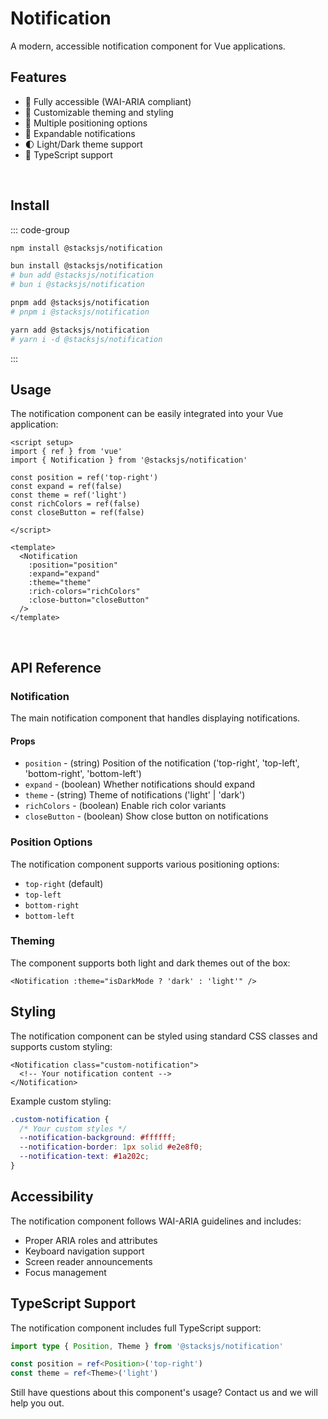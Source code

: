 # Notification

A modern, accessible notification component for Vue applications.

<NotificationDemo />

## Features

- 🎯 Fully accessible (WAI-ARIA compliant)
- 🎨 Customizable theming and styling
- 📱 Multiple positioning options
- 🔄 Expandable notifications
- 🌓 Light/Dark theme support
- 🎯 TypeScript support

<br>

## Install

::: code-group

```sh [npm]
npm install @stacksjs/notification
```

```sh [bun]
bun install @stacksjs/notification
# bun add @stacksjs/notification
# bun i @stacksjs/notification
```

```sh [pnpm]
pnpm add @stacksjs/notification
# pnpm i @stacksjs/notification
```

```sh [yarn]
yarn add @stacksjs/notification
# yarn i -d @stacksjs/notification
```

:::
<br>

## Usage

The notification component can be easily integrated into your Vue application:

```vue
<script setup>
import { ref } from 'vue'
import { Notification } from '@stacksjs/notification'

const position = ref('top-right')
const expand = ref(false)
const theme = ref('light')
const richColors = ref(false)
const closeButton = ref(false)

</script>

<template>
  <Notification
    :position="position"
    :expand="expand"
    :theme="theme"
    :rich-colors="richColors"
    :close-button="closeButton"
  />
</template>
```

<br>

## API Reference

### Notification

The main notification component that handles displaying notifications.

#### Props

- `position` - (string) Position of the notification ('top-right', 'top-left', 'bottom-right', 'bottom-left')
- `expand` - (boolean) Whether notifications should expand
- `theme` - (string) Theme of notifications ('light' | 'dark')
- `richColors` - (boolean) Enable rich color variants
- `closeButton` - (boolean) Show close button on notifications

### Position Options

The notification component supports various positioning options:

- `top-right` (default)
- `top-left`
- `bottom-right`
- `bottom-left`

### Theming

The component supports both light and dark themes out of the box:

```vue
<Notification :theme="isDarkMode ? 'dark' : 'light'" />
```

## Styling

The notification component can be styled using standard CSS classes and supports custom styling:

```vue
<Notification class="custom-notification">
  <!-- Your notification content -->
</Notification>
```

Example custom styling:

```css
.custom-notification {
  /* Your custom styles */
  --notification-background: #ffffff;
  --notification-border: 1px solid #e2e8f0;
  --notification-text: #1a202c;
}
```

## Accessibility

The notification component follows WAI-ARIA guidelines and includes:

- Proper ARIA roles and attributes
- Keyboard navigation support
- Screen reader announcements
- Focus management

## TypeScript Support

The notification component includes full TypeScript support:

```ts
import type { Position, Theme } from '@stacksjs/notification'

const position = ref<Position>('top-right')
const theme = ref<Theme>('light')
```

Still have questions about this component's usage? Contact us and we will help you out.
